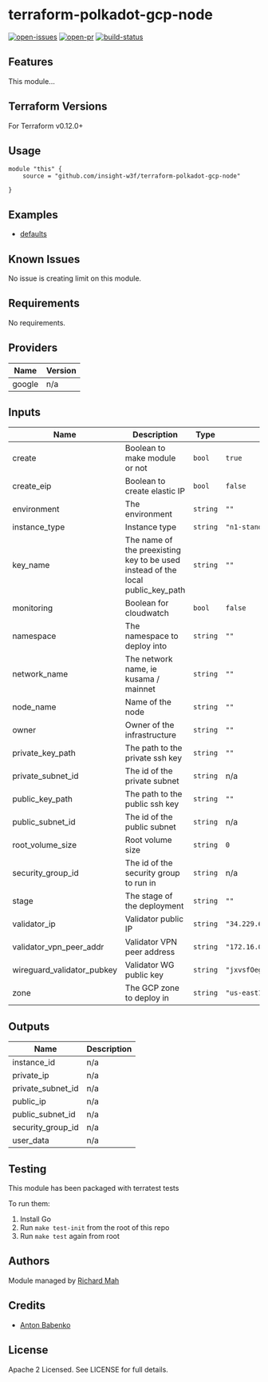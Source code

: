 # terraform-polkadot-gcp-node

[![open-issues](https://img.shields.io/github/issues-raw/insight-w3f/terraform-polkadot-gcp-node?style=for-the-badge)](https://github.com/insight-w3f/terraform-polkadot-gcp-node/issues)
[![open-pr](https://img.shields.io/github/issues-pr-raw/insight-w3f/terraform-polkadot-gcp-node?style=for-the-badge)](https://github.com/insight-w3f/terraform-polkadot-gcp-node/pulls)
[![build-status](https://img.shields.io/circleci/build/github/insight-w3f/terraform-polkadot-gcp-node?style=for-the-badge)](https://circleci.com/gh/insight-w3f/terraform-polkadot-gcp-node)

## Features

This module...

## Terraform Versions

For Terraform v0.12.0+

## Usage

```
module "this" {
    source = "github.com/insight-w3f/terraform-polkadot-gcp-node"

}
```
## Examples

- [defaults](https://github.com/insight-w3f/terraform-polkadot-gcp-node/tree/master/examples/defaults)

## Known  Issues
No issue is creating limit on this module.

<!-- BEGINNING OF PRE-COMMIT-TERRAFORM DOCS HOOK -->
## Requirements

No requirements.

## Providers

| Name | Version |
|------|---------|
| google | n/a |

## Inputs

| Name | Description | Type | Default | Required |
|------|-------------|------|---------|:--------:|
| create | Boolean to make module or not | `bool` | `true` | no |
| create\_eip | Boolean to create elastic IP | `bool` | `false` | no |
| environment | The environment | `string` | `""` | no |
| instance\_type | Instance type | `string` | `"n1-standard-1"` | no |
| key\_name | The name of the preexisting key to be used instead of the local public\_key\_path | `string` | `""` | no |
| monitoring | Boolean for cloudwatch | `bool` | `false` | no |
| namespace | The namespace to deploy into | `string` | `""` | no |
| network\_name | The network name, ie kusama / mainnet | `string` | `""` | no |
| node\_name | Name of the node | `string` | `""` | no |
| owner | Owner of the infrastructure | `string` | `""` | no |
| private\_key\_path | The path to the private ssh key | `string` | `""` | no |
| private\_subnet\_id | The id of the private subnet | `string` | n/a | yes |
| public\_key\_path | The path to the public ssh key | `string` | `""` | no |
| public\_subnet\_id | The id of the public subnet | `string` | n/a | yes |
| root\_volume\_size | Root volume size | `string` | `0` | no |
| security\_group\_id | The id of the security group to run in | `string` | n/a | yes |
| stage | The stage of the deployment | `string` | `""` | no |
| validator\_ip | Validator public IP | `string` | `"34.229.64.120"` | no |
| validator\_vpn\_peer\_addr | Validator VPN peer address | `string` | `"172.16.0.1/24"` | no |
| wireguard\_validator\_pubkey | Validator WG public key | `string` | `"jxvsfOegft5FNmd2HSxGQBz/dmCeluk/iWIYrLMuki0="` | no |
| zone | The GCP zone to deploy in | `string` | `"us-east1-b"` | no |

## Outputs

| Name | Description |
|------|-------------|
| instance\_id | n/a |
| private\_ip | n/a |
| private\_subnet\_id | n/a |
| public\_ip | n/a |
| public\_subnet\_id | n/a |
| security\_group\_id | n/a |
| user\_data | n/a |

<!-- END OF PRE-COMMIT-TERRAFORM DOCS HOOK -->

## Testing
This module has been packaged with terratest tests

To run them:

1. Install Go
2. Run `make test-init` from the root of this repo
3. Run `make test` again from root

## Authors

Module managed by [Richard Mah](github.com/shinyfoil)

## Credits

- [Anton Babenko](https://github.com/antonbabenko)

## License

Apache 2 Licensed. See LICENSE for full details.